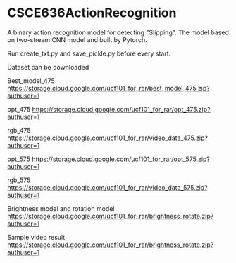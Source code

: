 # CSCE636ActionRecognition
A binary action recognition model for detecting "Slipping". The model based on two-stream CNN model and built by Pytorch.



Run create_txt.py and save_pickle.py before every start.

Dataset can be downloaded 

Best_model_475
https://storage.cloud.google.com/ucf101_for_rar/best_model_475.zip?authuser=1

opt_475
https://storage.cloud.google.com/ucf101_for_rar/opt_475.zip?authuser=1

rgb_475
https://storage.cloud.google.com/ucf101_for_rar/video_data_475.zip?authuser=1

opt_575
https://storage.cloud.google.com/ucf101_for_rar/opt_575.zip?authuser=1

rgb_575
https://storage.cloud.google.com/ucf101_for_rar/video_data_575.zip?authuser=1

Brightness model and rotation model
https://storage.cloud.google.com/ucf101_for_rar/brightness_rotate.zip?authuser=1

Sample video result
https://storage.cloud.google.com/ucf101_for_rar/brightness_rotate.zip?authuser=1
